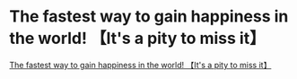 # The fastest way to gain happiness in the world! 【It's a pity to miss it】
[The fastest way to gain happiness in the world! 【It's a pity to miss it】](https://aiwithcloud.com/2022/09/16/the_fastest_way_to_gain_happiness_in_the_world_%e3%80%90its_a_pity_to_miss_it%e3%80%91/)